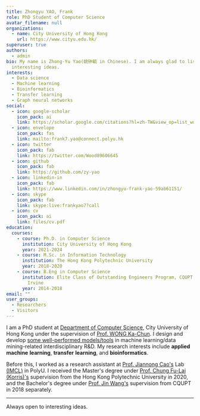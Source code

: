```yaml
---
title: Zhongyu YAO, Frank
role: PhD Student of Computer Science
avatar_filename: null
organizations:
  - name: City University of Hong Kong
    url: https://www.cityu.edu.hk/
superuser: true
authors:
  - admin
bio: My name is Zhong-Yu Yao(姚钟毓 in Chinese). I am always glad to listen to
  interesting ideas.
interests:
  - Data science
  - Machine learning
  - Bioinformatics
  - Transfer learning
  - Graph neural networks
social:
  - icon: google-scholar
    icon_pack: ai
    link: https://scholar.google.com/citations?hl=zh-TW&view_op=list_works&gmla=AMpAcmQoZumgNuesdNXKxrCie1MrIbc1ib2ms0PKdpQoHrFS9IqOba85LSdeRSdegFkuciZhJdT5nVhwLeq5M45uExzzrVKLhNZ7ChV9S8-0KV_6Nne0XQ0XR_QzAC1aPV4&user=1DEPehIAAAAJ
  - icon: envelope
    icon_pack: fas
    link: mailto:frank7.yao@connect.polyu.hk
  - icon: twitter
    icon_pack: fab
    link: https://twitter.com/Wood89606645
  - icon: github
    icon_pack: fab
    link: https://github.com/zy-yao
  - icon: linkedin-in
    icon_pack: fab
    link: https://www.linkedin.com/in/zhongyu-frank-yao-59ab61151/
  - icon: skype
    icon_pack: fab
    link: skype:live:frankyao7?call
  - icon: cv
    icon_pack: ai
    link: files/cv.pdf
education:
  courses:
    - course: Ph.D. in Computer Science
      institution: City University of Hong Kong
      year: 2021-2024
    - course: M.Sc. in Information Technology
      institution: The Hong Kong Polytechnic University
      year: 2018-2020
    - course: B.Eng in Computer Science
      institution: Elite Class of Outstanding Engineers Program, CQUPT  / Exchange, UC
        Irvine
      year: 2014-2018
email: ""
user_groups:
  - Researchers
  - Visitors
---
```

I am a PhD student at [Department of Computer Science](https://www.cs.cityu.edu.hk/), City University of Hong Kong under the supervision of [Prof. WONG Ka-Chun](http://www.cityu.edu.hk/stfprofile/kc.w.htm). I design and develop [some well-performed models/tools](https://www.zhongyu.site/#projects) in machine learning/data mining-related interdisciplinary R&D. My research interests include **applied** **machine** **learning**, **transfer** **learning**, and **bioinformatics**.

Before this, I worked as a research assistant at [Prof. Jiannong Cao's](https://www4.comp.polyu.edu.hk/~csjcao/) Lab [(IMCL)](https://www4.comp.polyu.edu.hk/~labimcl/profile/zhongyu-yao.html) in PolyU. I received the Master's degree under [Prof. Chung Fu-Lai (Korris)'s](https://www4.comp.polyu.edu.hk/~cskchung/)  supervision from the Hong Kong Polytechnic University in 2020, and the Bachelor's degree under [Prof. Jin Wang's](https://baike.baidu.com/item/%E7%8E%8B%E8%BF%9B/59950070) supervision from CQUPT in 2018 separately.

- - -

Always open to interesting ideas.